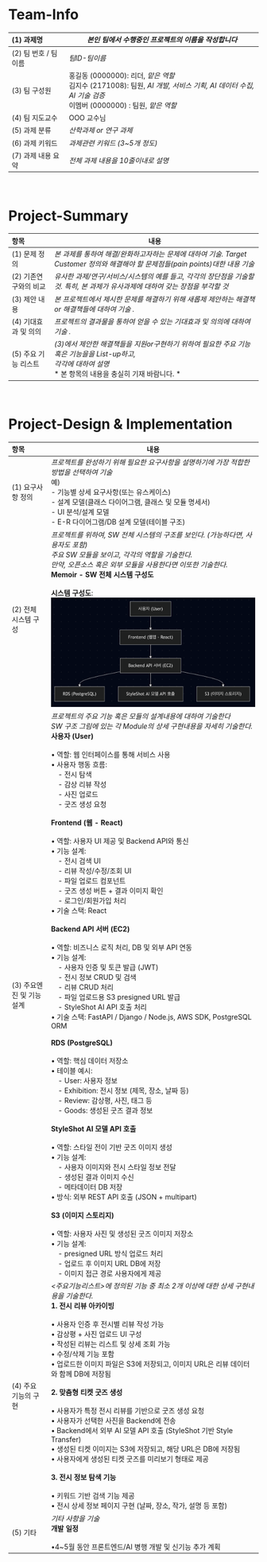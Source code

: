 <!-- Template for PROJECT REPORT of CapstoneDesign 2025-2H, initially written by khyoo -->
<!-- 본 파일은 2025년도 컴공 졸업프로젝트의 <1차보고서> 작성을 위한 기본 양식입니다. -->
<!-- 아래에 "*"..."*" 표시는 italic체로 출력하기 위해서 사용한 것입니다. -->
<!-- "내용"에 해당하는 부분을 지우고, 여러분 과제의 내용을 작성해 주세요. -->

# Team-Info
| (1) 과제명 | *본인 팀에서 수행중인 프로젝트의 이름을 작성합니다*
|:---  |---  |
| (2) 팀 번호 / 팀 이름 | *팀ID-팀이름* |
| (3) 팀 구성원 | 홍길동 (0000000): 리더, *맡은 역할* <br> 김지수 (2171008): 팀원, *AI 개발, 서비스 기획, AI 데이터 수집, AI 기술 검증* <br> 이멤버 (0000000) : 팀원, *맡은 역할*			 |
| (4) 팀 지도교수 | OOO 교수님 |
| (5) 과제 분류 | *산학과제 or 연구 과제* |
| (6) 과제 키워드 | *과제관련 키워드 (3~5개 정도)*  |
| (7) 과제 내용 요약 | *전체 과제 내용을 10줄이내로 설명* |

<br>

# Project-Summary
| 항목 | 내용 |
|:---  |---  |
| (1) 문제 정의 | *본 과제를 통하여 해결/완화하고자하는 문제에 대하여 기술. Target Customer 정의와 해결해야 할 문제점들(pain points)대한 내용 기술*  |
| (2) 기존연구와의 비교 | *유사한 과제/연구/서비스/시스템의 예를 들고, 각각의 장단점을 기술할 것. 특히, 본 과제가 유사과제에 대하여 갖는 장점을 부각할 것* |
| (3) 제안 내용 | *본 프로젝트에서 제시한 문제를 해결하기 위해 새롭제 제안하는 해결책 or 해결책들에 대하여 기술 .* |
| (4) 기대효과 및 의의 | *프로젝트의 결과물을 통하여 얻을 수 있는 기대효과 및 의의에 대하여 기술 .* |
| (5) 주요 기능 리스트 | *(3)에서 제안한 해결책들을 지원or구현하기 위하여 필요한 주요 기능 혹은 기능을을 List-up하고, <br> 각각에 대하여 설명* <br> * 본 항목의 내용을 충실히 기재 바람니다. *|

<br>
 
# Project-Design & Implementation
| 항목 | 내용 |
|:---  |---  |
| (1) 요구사항 정의 | *프로젝트를 완성하기 위해 필요한 요구사항을 설명하기에 가장 적합한 방법을 선택하여 기술* <br> 예) <br> - 기능별 상세 요구사항(또는 유스케이스) <br> - 설계 모델(클래스 다이어그램, 클래스 및 모듈 명세서) <br> - UI 분석/설계 모델 <br> - E-R 다이어그램/DB 설계 모델(테이블 구조) |
| (2) 전체 시스템 구성 | *프로젝트를 위하여, SW 전체 시스템의 구조를 보인다. (가능하다면, 사용자도 포함) <br> 주요 SW 모듈을 보이고, 각각의 역할을 기술한다. <br>만약, 오픈소스 혹은 외부 모듈을 사용한다면 이또한 기술한다.* <br>**Memoir - SW 전체 시스템 구성도**<br><br>**시스템 구성도**:<br>![sw구조](sw.png)|
| (3) 주요엔진 및 기능 설계 | *프로젝트의 주요 기능 혹은 모듈의 설계내용에 대하여 기술한다 <br> SW 구조 그림에 있는 각 Module의 상세 구현내용을 자세히 기술한다.*<br>**사용자 (User)**<br><br>• 역할: 웹 인터페이스를 통해 서비스 사용<br>• 사용자 행동 흐름:<br>　- 전시 탐색<br>　- 감상 리뷰 작성<br>　- 사진 업로드<br>　- 굿즈 생성 요청<br><br>**Frontend (웹 - React)**<br><br>• 역할: 사용자 UI 제공 및 Backend API와 통신<br>• 기능 설계:<br>　- 전시 검색 UI<br>　- 리뷰 작성/수정/조회 UI<br>　- 파일 업로드 컴포넌트<br>　- 굿즈 생성 버튼 + 결과 이미지 확인<br>　- 로그인/회원가입 처리<br>• 기술 스택: React<br><br>**Backend API 서버 (EC2)**<br><br>• 역할: 비즈니스 로직 처리, DB 및 외부 API 연동<br>• 기능 설계:<br>　- 사용자 인증 및 토큰 발급 (JWT)<br>　- 전시 정보 CRUD 및 검색<br>　- 리뷰 CRUD 처리<br>　- 파일 업로드용 S3 presigned URL 발급<br>　- StyleShot AI API 호출 처리<br>• 기술 스택: FastAPI / Django / Node.js, AWS SDK, PostgreSQL ORM<br><br>**RDS (PostgreSQL)**<br><br>• 역할: 핵심 데이터 저장소<br>• 테이블 예시:<br>　- User: 사용자 정보<br>　- Exhibition: 전시 정보 (제목, 장소, 날짜 등)<br>　- Review: 감상평, 사진, 태그 등<br>　- Goods: 생성된 굿즈 결과 정보<br><br>**StyleShot AI 모델 API 호출**<br><br>• 역할: 스타일 전이 기반 굿즈 이미지 생성<br>• 기능 설계:<br>　- 사용자 이미지와 전시 스타일 정보 전달<br>　- 생성된 결과 이미지 수신<br>　- 메타데이터 DB 저장<br>• 방식: 외부 REST API 호출 (JSON + multipart)<br><br>**S3 (이미지 스토리지)**<br><br>• 역할: 사용자 사진 및 생성된 굿즈 이미지 저장소<br>• 기능 설계:<br>　- presigned URL 방식 업로드 처리<br>　- 업로드 후 이미지 URL DB에 저장<br>　- 이미지 접근 경로 사용자에게 제공 |
| (4) 주요 기능의 구현 | *<주요기능리스트>에 정의된 기능 중 최소 2개 이상에 대한 상세 구현내용을 기술한다.*<br>**1. 전시 리뷰 아카이빙**<br><br>• 사용자 인증 후 전시별 리뷰 작성 가능<br>• 감상평 + 사진 업로드 UI 구성<br>• 작성된 리뷰는 리스트 및 상세 조회 가능<br>• 수정/삭제 기능 포함<br>• 업로드한 이미지 파일은 S3에 저장되고, 이미지 URL은 리뷰 데이터와 함께 DB에 저장됨<br><br>**2. 맞춤형 티켓 굿즈 생성**<br><br>• 사용자가 특정 전시 리뷰를 기반으로 굿즈 생성 요청<br>• 사용자가 선택한 사진을 Backend에 전송<br>• Backend에서 외부 AI 모델 API 호출 (StyleShot 기반 Style Transfer)<br>• 생성된 티켓 이미지는 S3에 저장되고, 해당 URL은 DB에 저장됨<br>• 사용자에게 생성된 티켓 굿즈를 미리보기 형태로 제공<br><br>**3. 전시 정보 탐색 기능**<br><br>• 키워드 기반 검색 기능 제공<br>• 전시 상세 정보 페이지 구현 (날짜, 장소, 작가, 설명 등 포함)|
| (5) 기타 | *기타 사항을 기술* <br>**개발 일정**<br><br>•4~5월 동안 프론트엔드/AI 병행 개발 및 신기능 추가 계획 |

<br>

